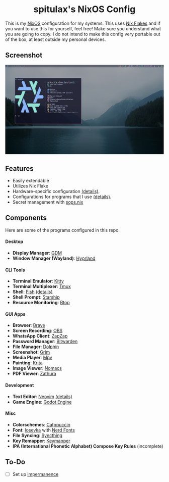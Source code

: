 <h1 align="center">spitulax's NixOS Config</h1>

This is my [NixOS](https://nixos.org/) configuration for my systems.
This uses [Nix Flakes](https://nixos.wiki/wiki/Flakes) and if you want to use this for yourself, feel free!
Make sure you understand what you are going to copy. I do not intend to make this config very portable out of the box, at least outside my personal devices.

## Screenshot

![](./_img/screenshot_neofetch.png)

## Features

- Easily extendable
- Utilizes Nix Flake
- Hardware-specific configuration [(details)](./hosts).
- Configurations for programs that I use [(details)](#components).
- Secret management with [sops.nix](https://github.com/Mic92/sops-nix)

## Components

Here are some of the programs configured in this repo.

#### Desktop

- **Display Manager**: [GDM][GDM]
- **Window Manager (Wayland)**: [Hyprland][Hyprland]

#### CLI Tools

- **Terminal Emulator**: [Kitty][Kitty]
- **Terminal Multiplexer**: [Tmux][Tmux]
- **Shell**: [Fish][Fish] [(details)](./users/bintang/cli/fish)
- **Shell Prompt**: [Starship][Starship]
- **Resource Monitoring**: [Btop][Btop]

#### GUI Apps

- **Browser**: [Brave][Brave]
- **Screen Recording**: [OBS][OBS]
- **WhatsApp Client**: [ZapZap][ZapZap]
- **Password Manager**: [Bitwarden][Bitwarden]
- **File Manager**: [Dolphin][Dolphin]
- **Screenshot**: [Grim][Grim]
- **Media Player**: [Mpv][Mpv]
- **Painting**: [Krita][Krita]
- **Image Viewer**: [Nomacs][Nomacs]
- **PDF Viewer**: [Zathura][Zathura]

#### Development

- **Text Editor**: [Neovim][Neovim] [(details)](./users/bintang/nvim)
- **Game Engine**: [Godot Engine][Godot Engine]

#### Misc

- **Colorschemes**: [Catppuccin][Catppuccin]
- **Font**: [Iosevka][Iosevka] with [Nerd Fonts][Nerd Fonts]
- **File Syncing**: [Syncthing][Syncthing]
- **Key Remapper**: [Keymapper][Keymapper]
- **IPA (International Phonetic Alphabet) Compose Key Rules** (incomplete)

## To-Do

- [ ] Set up [impermanence](https://github.com/nix-community/impermanence)

[SDDM]: https://github.com/sddm/sddm
[Kitty]: https://github.com/kovidgoyal/kitty
[Fish]: https://github.com/fish-shell/fish-shell
[Starship]: https://github.com/starship/starship
[Btop]: https://github.com/aristocratos/btop
[Brave]: https://brave.com/
[OBS]: https://obsproject.com/
[ZapZap]: https://github.com/zapzap-linux/zapzap
[Bitwarden]: https://bitwarden.com/
[Neovim]: https://github.com/neovim/neovim
[Godot Engine]: https://github.com/godotengine/godot
[Catppuccin]: https://github.com/catppuccin/catppuccin
[Iosevka]: https://github.com/be5invis/Iosevka
[Nerd Fonts]: https://github.com/ryanoasis/nerd-fonts
[Syncthing]: https://github.com/syncthing/syncthing
[Keymapper]: https://github.com/houmain/keymapper
[Hyprland]: https://github.com/hyprwm/Hyprland
[Tmux]: https://github.com/tmux/tmux
[Dolphin]: https://apps.kde.org/dolphin
[Grim]: https://sr.ht/~emersion/grim
[Mpv]: https://mpv.io/
[Krita]: https://krita.org/
[Nomacs]: https://nomacs.org/
[Zathura]: https://git.pwmt.org/pwmt/zathura
[GDM]: https://wiki.gnome.org/Projects/GDM
